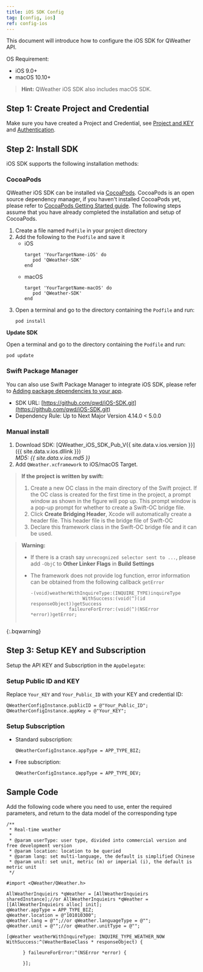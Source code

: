 ```yaml
---
title: iOS SDK Config
tag: [config, ios]
ref: config-ios
---
```


This document will introduce how to configure the iOS SDK for QWeather API.

OS Requirement:

- iOS 9.0+
- macOS 10.10+

> **Hint:** QWeather iOS SDK also includes macOS SDK.

## Step 1: Create Project and Credential

Make sure you have created a Project and Credential, see [Project and KEY](/en/docs/configuration/project-and-key/) and [Authentication](/en/docs/authentication/).

## Step 2: Install SDK

iOS SDK supports the following installation methods:

### CocoaPods

QWeather iOS SDK can be installed via [CocoaPods](https://cocoapods.org/). CocoaPods is an open source dependency manager, if you haven't installed CocoaPods yet, please refer to [CocoaPods Getting Started guide](https://guides.cocoapods.org/using/getting-started.html). The following steps assume that you have already completed the installation and setup of CocoaPods.

1. Create a file named `Podfile` in your project directory
2. Add the following to the `Podfile` and save it
   - iOS
     ```
     target 'YourTargetName-iOS' do
        pod 'QWeather-SDK'
     end
     ```
   - macOS
     ```
     target 'YourTargetName-macOS' do
        pod 'QWeather-SDK'
     end
     ```
3. Open a terminal and go to the directory containing the `Podfile` and run:
   ```
   pod install
   ```

**Update SDK**

Open a terminal and go to the directory containing the `Podfile` and run:

```
pod update
```

### Swift Package Manager

You can also use Swift Package Manager to integrate iOS SDK, please refer to [Adding package dependencies to your app](https://developer.apple.com/documentation/xcode/adding-package-dependencies-to-your-app).

* SDK URL: [https://github.com/qwd/iOS-SDK.git](https://github.com/qwd/iOS-SDK.git)
* Dependency Rule: Up to Next Major Version 4.14.0 < 5.0.0


### Manual install

1. Download SDK: [QWeather_iOS_SDK_Pub_V{{ site.data.v.ios.version }}]({{ site.data.v.ios.dllink }}) <br>*MD5: {{ site.data.v.ios.md5 }}*
2. Add `QWeather.xcframework` to iOS/macOS Target.

> **If the project is written by swift:**
>
> 1. Create a new OC class in the main directory of the Swift project. If the OC class is created for the first time in the project, a prompt window as shown in the figure will pop up. This prompt window is a pop-up prompt for whether to create a Swift-OC bridge file.
> 2. Click **Create Bridging Header**, Xcode will automatically create a header file. This header file is the bridge file of Swift-OC
> 3. Declare this framework class in the Swift-OC bridge file and it can be used.


> **Warning:**
>
> - If there is a crash say `unrecognized selector sent to ...`, please add `-ObjC` to **Other Linker Flags** in **Build Settings**
> - The framework does not provide log function, error information can be obtained from the following callback `getError` 
>  
>   ```objc
>   -(void)weatherWithInquireType:(INQUIRE_TYPE)inquireType
>                      WithSuccess:(void(^)(id responseObject))getSuccess
>                 faileureForError:(void(^)(NSError *error))getError;
> ```
{:.bqwarning}

## Step 3: Setup KEY and Subscription

Setup the API KEY and Subscription in the `AppDelegate`:

### Setup Public ID and KEY

Replace `Your_KEY` and `Your_Public_ID` with your KEY and credential ID:

```objc
QWeatherConfigInstance.publicID = @"Your_Public_ID";
QWeatherConfigInstance.appKey = @"Your_KEY";
```

### Setup Subscription

- Standard subscription:

    ```objc
    QWeatherConfigInstance.appType = APP_TYPE_BIZ;
    ```
- Free subscription:

    ```objc
    QWeatherConfigInstance.appType = APP_TYPE_DEV;
    ```

## Sample Code

Add the following code where you need to use, enter the required parameters, and return to the data model of the corresponding type
  
```objc
/**
 * Real-time weather
 *
 * @param userType: user type, divided into commercial version and free development version
 * @param location: location to be queried
 * @param lang: set multi-language, the default is simplified Chinese
 * @param unit: set unit, metric (m) or imperial (i), the default is metric unit
 */

#import <QWeather/QWeather.h>

AllWeatherInquieirs *qWeather = [AllWeatherInquieirs sharedInstance];//or AllWeatherInquieirs *qWeather = [[AllWeatherInquieirs alloc] init];
qWeather.appType = APP_TYPE_BIZ;
qWeather.location = @"101010300";
qWeather.lang = @"";//or qWeather.languageType = @"";
qWeather.unit = @"";//or qWeather.unitType = @"";

[qWeather weatherWithInquireType: INQUIRE_TYPE_WEATHER_NOW WithSuccess:^(WeatherBaseClass * responseObject) {

      } faileureForError:^(NSError *error) {

      }];
```
